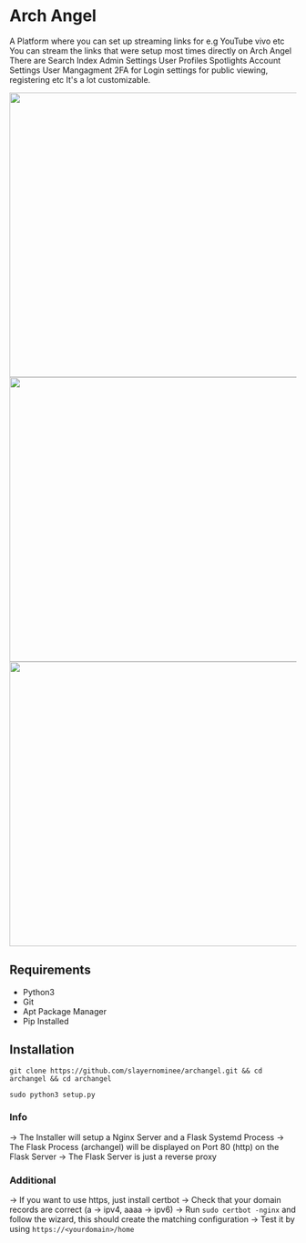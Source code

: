 # Arch Angel
A Platform where you can set up streaming links for e.g YouTube vivo etc
You can stream the links that were setup most times directly on Arch Angel
There are Search Index Admin Settings User Profiles Spotlights Account Settings
User Mangagment 2FA for Login settings for public viewing, registering etc
It's a lot customizable.

<img style="width: 800px; height: 500px;" src="https://cdn.discordapp.com/attachments/801551579455029299/964096077194207262/unknown.png?size=4096">
<img style="width: 800px; height: 500px;" src="https://cdn.discordapp.com/attachments/801551579455029299/957640743915253791/unknown.png?size=4096">
<img style="width: 800px; height: 500px;" src="https://cdn.discordapp.com/attachments/801551579455029299/954049659423318016/unknown.png?size=4096">

## Requirements
- Python3
- Git
- Apt Package Manager
- Pip Installed
## Installation
`git clone https://github.com/slayernominee/archangel.git && cd archangel && cd archangel`

`sudo python3 setup.py`

### Info
-> The Installer will setup a Nginx Server and a Flask Systemd Process
-> The Flask Process (archangel) will be displayed on Port 80 (http) on the Flask Server
-> The Flask Server is just a reverse proxy
### Additional
-> If you want to use https, just install certbot
-> Check that your domain records are correct (a -> ipv4, aaaa -> ipv6)
-> Run `sudo certbot -nginx` and follow the wizard, this should create the matching configuration
-> Test it by using `https://<yourdomain>/home`
